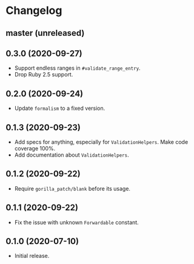 # Changelog

## master (unreleased)

## 0.3.0 (2020-09-27)

*   Support endless ranges in `#validate_range_entry`.
*   Drop Ruby 2.5 support.

## 0.2.0 (2020-09-24)

*   Update `formalism` to a fixed version.

## 0.1.3 (2020-09-23)

*   Add specs for anything, especially for `ValidationHelpers`.
    Make code coverage 100%.
*   Add documentation about `ValidationHelpers`.

## 0.1.2 (2020-09-22)

*   Require `gorilla_patch/blank` before its usage.

## 0.1.1 (2020-09-22)

*   Fix the issue with unknown `Forwardable` constant.

## 0.1.0 (2020-07-10)

*   Initial release.
